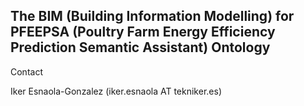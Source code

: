 ## The BIM (Building Information Modelling) for PFEEPSA (Poultry Farm Energy Efficiency Prediction Semantic Assistant) Ontology

Contact

Iker Esnaola-Gonzalez (iker.esnaola AT tekniker.es)

